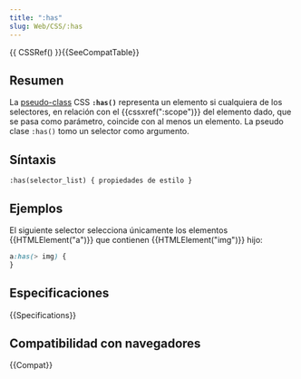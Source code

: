 ```yaml
---
title: ":has"
slug: Web/CSS/:has
---
```


{{ CSSRef() }}{{SeeCompatTable}}

## Resumen

La [pseudo-class](/es/docs/Web/CSS/Pseudo-classes) CSS **`:has()`** representa un elemento si cualquiera de los selectores, en relación con el {{cssxref(":scope")}} del elemento dado, que se pasa como parámetro, coincide con al menos un elemento. La pseudo clase `:has()` tomo un selector como argumento.

## Síntaxis

```
:has(selector_list) { propiedades de estilo }
```

## Ejemplos

El siguiente selector selecciona únicamente los elementos {{HTMLElement("a")}} que contienen {{HTMLElement("img")}} hijo:

```css
a:has(> img) {
}
```

## Especificaciones

{{Specifications}}

## Compatibilidad con navegadores

{{Compat}}
